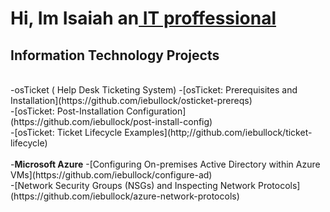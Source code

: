 <h1> Hi, Im Isaiah an<a href="https://www.linkedin.com/in/isaiah-bullock-3b5a20174/"> IT proffessional</a> </h1>

<h2>Information Technology Projects</h2>
<br>
-osTicket ( Help Desk Ticketing System)</b>
  -[osTicket: Prerequisites and Installation](https://github.com/iebullock/osticket-prereqs)<br>
  -[osTicket: Post-Installation Configuration](https://github.com/iebullock/post-install-config)<br>
  -[osTicket: Ticket Lifecycle Examples](http;//github.com/iebullock/ticket-lifecycle)<br>
  <br>
 -<b>Microsoft Azure</b>
  -[Configuring  On-premises Active Directory within Azure VMs](https://github.com/iebullock/configure-ad)<br>
  -[Network Security Groups (NSGs) and Inspecting Network Protocols](https://github.com/iebullock/azure-network-protocols)<br>
